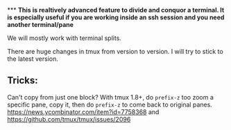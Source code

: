 *** **This is realtively advanced feature to divide and conquor a terminal. It is especially useful if you are working inside an ssh session and you need another terminal/pane** 

We will mostly work with terminal splits. 

There are huge changes in tmux from version to version. I will try to stick to the latest version. 



## Tricks: 

Can't copy from just one block?
With tmux 1.8+, do `prefix-z` too zoom a specific pane, copy it, then do `prefix-z` to come back to original panes. 
https://news.ycombinator.com/item?id=7758368 and https://github.com/tmux/tmux/issues/2096
